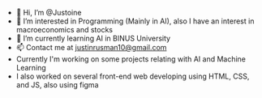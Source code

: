 - 👋 Hi, I’m @Justoine
- 👀 I’m interested in Programming (Mainly in AI), also I have an interest in macroeconomics and stocks
- 🌱 I’m currently learning AI in BINUS University
- 📫 Contact me at justinrusman10@gmail.com
- Currently I'm working on some projects relating with AI and Machine Learning
- I also worked on several front-end web developing using HTML, CSS, and JS, also using figma

